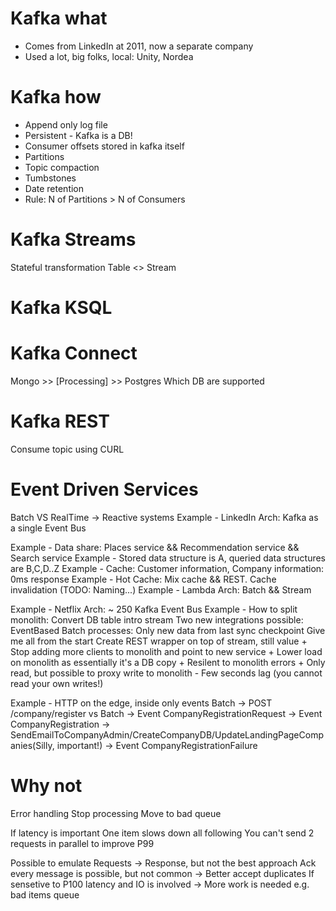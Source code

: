 # Kafka what
- Comes from LinkedIn at 2011, now a separate company
- Used a lot, big folks, local: Unity, Nordea

# Kafka how
- Append only log file
- Persistent - Kafka is a DB!
- Consumer offsets stored in kafka itself
- Partitions
- Topic compaction
- Tumbstones
- Date retention
- Rule: N of Partitions > N of Consumers

# Kafka Streams
Stateful transformation
Table <> Stream

# Kafka KSQL


# Kafka Connect
Mongo >> [Processing] >> Postgres
Which DB are supported

# Kafka REST
Consume topic using CURL

# Event Driven Services
Batch VS RealTime -> Reactive systems
Example - LinkedIn Arch: Kafka as a single Event Bus


Example - Data share: Places service && Recommendation service && Search service
Example - Stored data structure is A, queried data structures are B,C,D..Z
Example - Cache: Customer information, Company information: 0ms response
Example - Hot Cache: Mix cache && REST. Cache invalidation (TODO: Naming...)
Example - Lambda Arch: Batch && Stream

Example - Netflix Arch: ~ 250 Kafka Event Bus
Example - How to split monolith: Convert DB table intro stream
    Two new integrations possible: EventBased
        Batch processes: Only new data from last sync checkpoint
                         Give me all from the start
    Create REST wrapper on top of stream, still value
        + Stop adding more clients to monolith and point to new service
        + Lower load on monolith as essentially it's a DB copy
        + Resilent to monolith errors
        + Only read, but possible to proxy write to monolith
        - Few seconds lag (you cannot read your own writes!)



Example - HTTP on the edge, inside only events
    Batch -> POST /company/register
    vs
    Batch -> Event CompanyRegistrationRequest -> Event CompanyRegistration        -> SendEmailToCompanyAdmin/CreateCompanyDB/UpdateLandingPageCompanies(Silly, important!)
                                              -> Event CompanyRegistrationFailure

# Why not
Error handling
    Stop processing
    Move to bad queue

If latency is important
    One item slows down all following
    You can't send 2 requests in parallel to improve P99

Possible to emulate Requests -> Response, but not the best approach
Ack every message is possible, but not common -> Better accept duplicates
If sensetive to P100 latency and IO is involved -> More work is needed e.g. bad items queue
